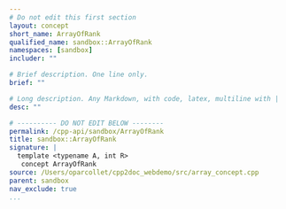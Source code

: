 ```yaml
---
# Do not edit this first section
layout: concept
short_name: ArrayOfRank
qualified_name: sandbox::ArrayOfRank
namespaces: [sandbox]
includer: ""

# Brief description. One line only.
brief: ""

# Long description. Any Markdown, with code, latex, multiline with |
desc: ""

# ---------- DO NOT EDIT BELOW --------
permalink: /cpp-api/sandbox/ArrayOfRank
title: sandbox::ArrayOfRank
signature: |
  template <typename A, int R>
   concept ArrayOfRank
source: /Users/oparcollet/cpp2doc_webdemo/src/array_concept.cpp
parent: sandbox
nav_exclude: true
...
```


